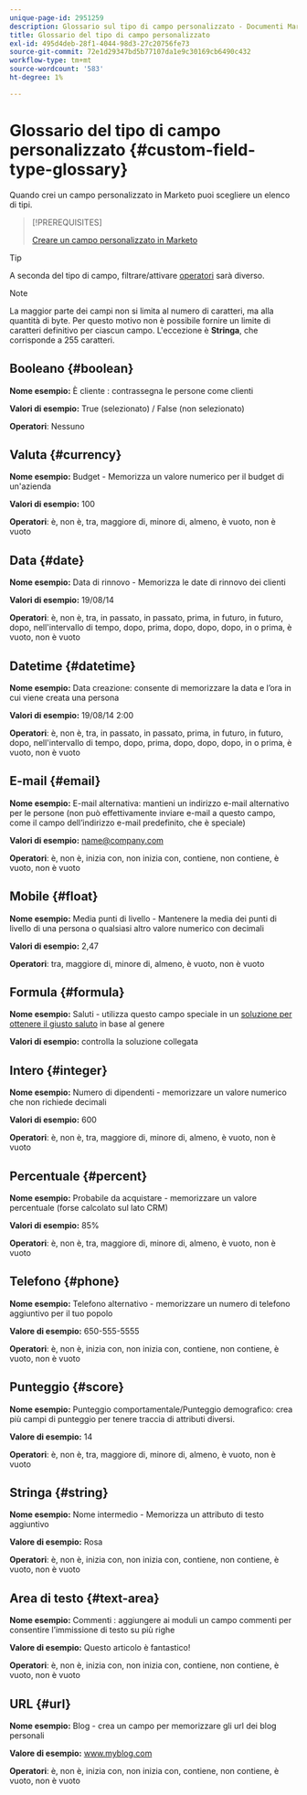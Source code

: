 ```yaml
---
unique-page-id: 2951259
description: Glossario sul tipo di campo personalizzato - Documenti Marketo - Documentazione del prodotto
title: Glossario del tipo di campo personalizzato
exl-id: 495d4deb-28f1-4044-98d3-27c20756fe73
source-git-commit: 72e1d29347bd5b77107da1e9c30169cb6490c432
workflow-type: tm+mt
source-wordcount: '583'
ht-degree: 1%

---
```


# Glossario del tipo di campo personalizzato {#custom-field-type-glossary}

Quando crei un campo personalizzato in Marketo puoi scegliere un elenco di tipi.

>[!PREREQUISITES]
>
>[Creare un campo personalizzato in Marketo](/help/marketo/product-docs/administration/field-management/create-a-custom-field-in-marketo.md)

>[!TIP]
>
>A seconda del tipo di campo, filtrare/attivare [operatori](/help/marketo/product-docs/core-marketo-concepts/smart-lists-and-static-lists/creating-a-smart-list/smart-list-filter-operators-glossary.md) sarà diverso.

>[!NOTE]
>
>La maggior parte dei campi non si limita al numero di caratteri, ma alla quantità di byte. Per questo motivo non è possibile fornire un limite di caratteri definitivo per ciascun campo. L&#39;eccezione è **Stringa**, che corrisponde a 255 caratteri.

## Booleano {#boolean}

**Nome esempio:** È cliente : contrassegna le persone come clienti

**Valori di esempio:** True (selezionato) / False (non selezionato)

**Operatori**: Nessuno

## Valuta {#currency}

**Nome esempio:** Budget - Memorizza un valore numerico per il budget di un&#39;azienda

**Valori di esempio:** 100

**Operatori**: è, non è, tra, maggiore di, minore di, almeno, è vuoto, non è vuoto

## Data {#date}

**Nome esempio:** Data di rinnovo - Memorizza le date di rinnovo dei clienti

**Valori di esempio:** 19/08/14

**Operatori**: è, non è, tra, in passato, in passato, prima, in futuro, in futuro, dopo, nell&#39;intervallo di tempo, dopo, prima, dopo, dopo, dopo, in o prima, è vuoto, non è vuoto

## Datetime {#datetime}

**Nome esempio:** Data creazione: consente di memorizzare la data e l’ora in cui viene creata una persona

**Valori di esempio:** 19/08/14 2:00

**Operatori**: è, non è, tra, in passato, in passato, prima, in futuro, in futuro, dopo, nell&#39;intervallo di tempo, dopo, prima, dopo, dopo, dopo, in o prima, è vuoto, non è vuoto

## E-mail {#email}

**Nome esempio:** E-mail alternativa: mantieni un indirizzo e-mail alternativo per le persone (non può effettivamente inviare e-mail a questo campo, come il campo dell’indirizzo e-mail predefinito, che è speciale)

**Valori di esempio:** name@company.com

**Operatori**: è, non è, inizia con, non inizia con, contiene, non contiene, è vuoto, non è vuoto

## Mobile {#float}

**Nome esempio:** Media punti di livello - Mantenere la media dei punti di livello di una persona o qualsiasi altro valore numerico con decimali

**Valori di esempio:** 2,47

**Operatori**: tra, maggiore di, minore di, almeno, è vuoto, non è vuoto

## Formula {#formula}

**Nome esempio:** Saluti - utilizza questo campo speciale in un [soluzione per ottenere il giusto saluto](/help/marketo/product-docs/administration/field-management/create-and-use-a-concatenated-string-formula-field.md) in base al genere

**Valori di esempio:** controlla la soluzione collegata

## Intero {#integer}

**Nome esempio:** Numero di dipendenti - memorizzare un valore numerico che non richiede decimali

**Valori di esempio:** 600

**Operatori**: è, non è, tra, maggiore di, minore di, almeno, è vuoto, non è vuoto

## Percentuale {#percent}

**Nome esempio:** Probabile da acquistare - memorizzare un valore percentuale (forse calcolato sul lato CRM)

**Valori di esempio:** 85%

**Operatori**: è, non è, tra, maggiore di, minore di, almeno, è vuoto, non è vuoto

## Telefono {#phone}

**Nome esempio:** Telefono alternativo - memorizzare un numero di telefono aggiuntivo per il tuo popolo

**Valore di esempio:** 650-555-5555

**Operatori**: è, non è, inizia con, non inizia con, contiene, non contiene, è vuoto, non è vuoto

## Punteggio {#score}

**Nome esempio:** Punteggio comportamentale/Punteggio demografico: crea più campi di punteggio per tenere traccia di attributi diversi.

**Valore di esempio:** 14

**Operatori**: è, non è, tra, maggiore di, minore di, almeno, è vuoto, non è vuoto

## Stringa {#string}

**Nome esempio:** Nome intermedio - Memorizza un attributo di testo aggiuntivo

**Valore di esempio:** Rosa

**Operatori**: è, non è, inizia con, non inizia con, contiene, non contiene, è vuoto, non è vuoto

## Area di testo {#text-area}

**Nome esempio:** Commenti : aggiungere ai moduli un campo commenti per consentire l’immissione di testo su più righe

**Valore di esempio:** Questo articolo è fantastico!

**Operatori**: è, non è, inizia con, non inizia con, contiene, non contiene, è vuoto, non è vuoto

## URL {#url}

**Nome esempio:** Blog - crea un campo per memorizzare gli url dei blog personali

**Valore di esempio:** www.myblog.com

**Operatori**: è, non è, inizia con, non inizia con, contiene, non contiene, è vuoto, non è vuoto
